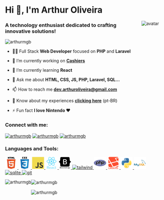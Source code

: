 <h1 align="left">Hi 👋, I'm Arthur Oliveira</h1>
<p><img height="140em" align="right" src="https://cdn.discordapp.com/attachments/1106972998851895396/1107005061999120495/9b946991-dd73-478d-bdb6-f8b249d84186.jpg" alt="avatar" /></p>
<h3 align="left">A technology enthusiast dedicated to crafting innovative solutions!</h3>

<p align="left"> <img src="https://komarev.com/ghpvc/?username=arthurmgb&label=Profile%20views&color=0e75b6&style=flat" alt="arthurmgb" /> </p>

- 👨‍💻 Full Stack **Web Developer** focused on **PHP** and **Laravel**

- 🔭 I’m currently working on **[Cashiers](https://github.com/arthurmgb/Cashiers)**

- 🌱 I’m currently learning **React**

- 💬 Ask me about **HTML, CSS, JS, PHP, Laravel, SQL...**

- 📫 How to reach me **dev.arthuroliveira@gmail.com**

- 📄 Know about my experiences **[clicking here](https://drive.google.com/file/d/1oLnoJpYv34M7c03RGizY2zIrzEMfnPqq/view?usp=sharing)** (pt-BR)

- ⚡ Fun fact **I love Nintendo ❤**

<h3 align="left">Connect with me:</h3>
<p align="left">
  <a href="https://linkedin.com/in/arthurmgb" target="blank"><img align="center" src="https://raw.githubusercontent.com/rahuldkjain/github-profile-readme-generator/master/src/images/icons/Social/linked-in-alt.svg" alt="arthurmgb" height="30" width="40" /></a>
  <a href="https://codepen.io/arthurmgb" target="blank"><img align="center" src="https://raw.githubusercontent.com/rahuldkjain/github-profile-readme-generator/master/src/images/icons/Social/codepen.svg" alt="arthurmgb" height="30" width="40" /></a>
  <a href="https://instagram.com/arthurmgb" target="blank"><img align="center" src="https://raw.githubusercontent.com/rahuldkjain/github-profile-readme-generator/master/src/images/icons/Social/instagram.svg" alt="arthurmgb" height="30" width="40" /></a>
</p>

<h3 align="left">Languages and Tools:</h3>
<p align="left"> 
  <a href="https://www.w3.org/html/" target="_blank" rel="noreferrer"> <img src="https://raw.githubusercontent.com/devicons/devicon/master/icons/html5/html5-original-wordmark.svg" alt="html5" width="40" height="40"/> </a>
  <a href="https://www.w3schools.com/css/" target="_blank" rel="noreferrer"> <img src="https://raw.githubusercontent.com/devicons/devicon/master/icons/css3/css3-original-wordmark.svg" alt="css3" width="40" height="40"/> </a> 
  <a href="https://developer.mozilla.org/en-US/docs/Web/JavaScript" target="_blank" rel="noreferrer"> <img src="https://raw.githubusercontent.com/devicons/devicon/master/icons/javascript/javascript-original.svg" alt="javascript" width="40" height="40"/> </a>
  <a href="https://reactjs.org/" target="_blank" rel="noreferrer"> <img src="https://raw.githubusercontent.com/devicons/devicon/master/icons/react/react-original-wordmark.svg" alt="react" width="40" height="40"/> </a>
  <a href="https://getbootstrap.com" target="_blank" rel="noreferrer"> <img src="https://raw.githubusercontent.com/devicons/devicon/master/icons/bootstrap/bootstrap-plain-wordmark.svg" alt="bootstrap" width="40" height="40"/> </a>
  <a href="https://tailwindcss.com/" target="_blank" rel="noreferrer"> <img src="https://www.vectorlogo.zone/logos/tailwindcss/tailwindcss-icon.svg" alt="tailwind" width="40" height="40"/> </a> 
  <a href="https://www.php.net" target="_blank" rel="noreferrer"> <img src="https://raw.githubusercontent.com/devicons/devicon/master/icons/php/php-original.svg" alt="php" width="40" height="40"/> </a>
  <a href="https://laravel.com/" target="_blank" rel="noreferrer"> <img src="https://raw.githubusercontent.com/devicons/devicon/master/icons/laravel/laravel-plain-wordmark.svg" alt="laravel" width="40" height="40"/> </a> 
  <a href="https://www.python.org" target="_blank" rel="noreferrer"> <img src="https://raw.githubusercontent.com/devicons/devicon/master/icons/python/python-original.svg" alt="python" width="40" height="40"/> </a>
  <a href="https://www.mysql.com/" target="_blank" rel="noreferrer"> <img src="https://raw.githubusercontent.com/devicons/devicon/master/icons/mysql/mysql-original-wordmark.svg" alt="mysql" width="40" height="40"/> </a>
  <a href="https://www.sqlite.org/" target="_blank" rel="noreferrer"> <img src="https://www.vectorlogo.zone/logos/sqlite/sqlite-icon.svg" alt="sqlite" width="40" height="40"/> </a>
  <a href="https://git-scm.com/" target="_blank" rel="noreferrer"> <img src="https://www.vectorlogo.zone/logos/git-scm/git-scm-icon.svg" alt="git" width="40" height="40"/> </a>
</p>

<p><img height="160em" align="left" src="https://github-readme-stats.vercel.app/api/top-langs?username=arthurmgb&show_icons=true&locale=en&layout=compact&theme=github_dark" alt="arthurmgb" /></p>

<p><img height="160em" align="center" src="https://github-readme-stats.vercel.app/api?username=arthurmgb&show_icons=true&locale=en&theme=github_dark" alt="arthurmgb" /></p>

<p><img height="160em" align="center" src="https://github-readme-streak-stats.herokuapp.com/?user=arthurmgb&theme=github_dark" alt="arthurmgb" /></p>
